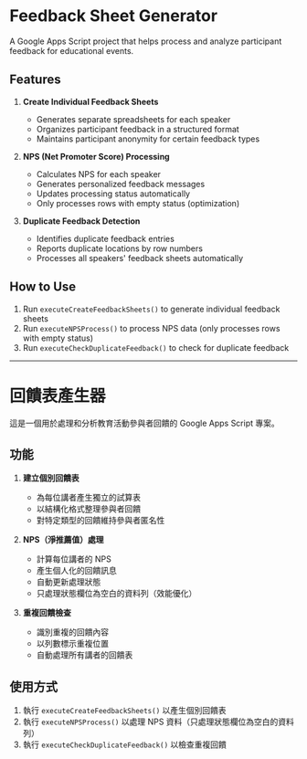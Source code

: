 # Feedback Sheet Generator

A Google Apps Script project that helps process and analyze participant feedback for educational events.

## Features

1. **Create Individual Feedback Sheets**
   - Generates separate spreadsheets for each speaker
   - Organizes participant feedback in a structured format
   - Maintains participant anonymity for certain feedback types

2. **NPS (Net Promoter Score) Processing**
   - Calculates NPS for each speaker
   - Generates personalized feedback messages
   - Updates processing status automatically
   - Only processes rows with empty status (optimization)

3. **Duplicate Feedback Detection**
   - Identifies duplicate feedback entries
   - Reports duplicate locations by row numbers
   - Processes all speakers' feedback sheets automatically

## How to Use

1. Run `executeCreateFeedbackSheets()` to generate individual feedback sheets
2. Run `executeNPSProcess()` to process NPS data (only processes rows with empty status)
3. Run `executeCheckDuplicateFeedback()` to check for duplicate feedback

---

# 回饋表產生器

這是一個用於處理和分析教育活動參與者回饋的 Google Apps Script 專案。

## 功能

1. **建立個別回饋表**
   - 為每位講者產生獨立的試算表
   - 以結構化格式整理參與者回饋
   - 對特定類型的回饋維持參與者匿名性

2. **NPS（淨推薦值）處理**
   - 計算每位講者的 NPS
   - 產生個人化的回饋訊息
   - 自動更新處理狀態
   - 只處理狀態欄位為空白的資料列（效能優化）

3. **重複回饋檢查**
   - 識別重複的回饋內容
   - 以列數標示重複位置
   - 自動處理所有講者的回饋表

## 使用方式

1. 執行 `executeCreateFeedbackSheets()` 以產生個別回饋表
2. 執行 `executeNPSProcess()` 以處理 NPS 資料（只處理狀態欄位為空白的資料列）
3. 執行 `executeCheckDuplicateFeedback()` 以檢查重複回饋

